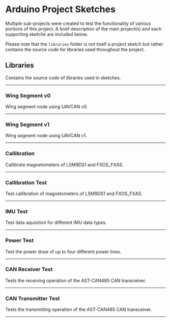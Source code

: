 # Arduino Project Sketches

Multiple sub-projects were created to test the functionality of various portions of this project. A brief description of the main project(s) and each supporting sketche are included below.

Please note that the `libraries` folder is not itself a project sketch but rather contains the source code for libraries used throughout the project.

## Libraries

Contains the source code of libraries used in sketches.

---

### Wing Segment v0

Wing segment node using UAVCAN v0.

---

### Wing Segment v1

Wing segment node using UAVCAN v1.

---

### Callibration

Callibrate magnetometers of LSM9DS1 and FXOS_FXAS.

---

### Callibration Test

Test callibration of magnetometers of LSM9DS1 and FXOS_FXAS.

---

### IMU Test

Test data aquisition for different IMU data types.

---

### Power Test

Test the power draw of up to four different power lines.

---

### CAN Receiver Test

Tests the receiving operation of the AST-CAN485 CAN transceiver.

---

### CAN Transmitter Test

Tests the transmitting operation of the AST-CAN485 CAN transceiver.

---
